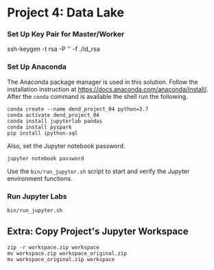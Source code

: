 # Project 4: Data Lake


### Set Up Key Pair for Master/Worker

ssh-keygen -t rsa -P '' -f ./id_rsa

### Set Up Anaconda

The Anaconda package manager is used in this solution.
Follow the installation instruction at <https://docs.anaconda.com/anaconda/install/>.
After the `conda` command is available the shell run the following.

    conda create --name dend_project_04 python=3.7
    conda activate dend_project_04
    conda install jupyterlab pandas
    conda install pyspark
    pip install ipython-sql

Also, set the Jupyter notebook password.

    jupyter notebook password

Use the `bin/run_jupyter.sh` script to start and verify the Jupyter environment functions.


### Run Jupyter Labs

    bin/run_jupyter.sh


## Extra: Copy Project's Jupyter Workspace

    zip -r workspace.zip workspace
    mv workspace.zip workspace_original.zip
    mv workspace_original.zip workspace
